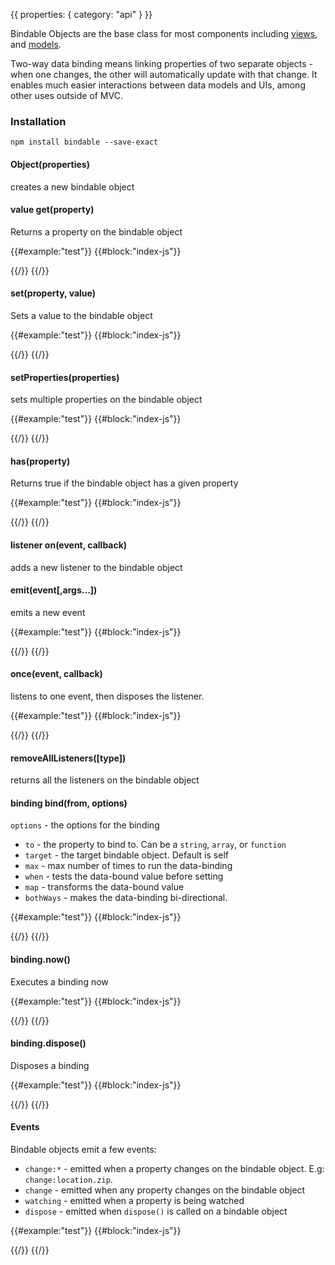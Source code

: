 {{
  properties: {
    category: "api"
  }
}}

Bindable Objects are the base class for most components including [views](/mojo-views), and [models](/mojo-models).

Two-way data binding means linking properties of two separate objects - when one changes, the other will automatically update with that change.  It enables much easier interactions between data models and UIs, among other uses outside of MVC.

<!--

### Playground Example

{{#example:"test"}}
{{#block:"index-js"}}
var bindable = require("bindable");

var person = new bindable.Object({
  name: "craig",
  last: "condon",
  location: {
    city: "San Francisco"
  }
});

person.bind("location.zip", function(value) {
  // 94102
}).now();

//triggers the binding
person.set("location.zip", "94102");

//bind location.zip to another property in the model, and do it only once
person.bind("location.zip", { to: "zip", max: 1 }).now();

//bind location.zip to another object, and make it bi-directional.
person.bind("location.zip", { target: anotherModel, to: "location.zip", bothWays: true }).now();

//chain to multiple items, and limit it!
person.bind("location.zip", { to: ["property", "anotherProperty"], max: 1 }).now();


//you can also transform data as it's being bound
person.bind("name", {
  to: "name2",
  map: function (name) {
    return name.toUpperCase();
  }
}).now();
{{/}}
{{/}}

-->

### Installation

```
npm install bindable --save-exact
```

#### Object(properties)

creates a new bindable object

#### value get(property)

Returns a property on the bindable object

{{#example:"test"}}
{{#block:"index-js"}}
<!--
var bindable = require("bindable@0.6.1");
var obj = new bindable.Object({ city: { name: "SF" } });
console.log(obj.get("city"));      // { name: "SF" }
console.log("no getter", bindable.city); // { name: "SF" }
console.log(obj.get("city.name")); // SF
console.log("no getter", bindable.city.name); // { name: "SF" }
-->
{{/}}
{{/}}

#### set(property, value)

Sets a value to the bindable object

{{#example:"test"}}
{{#block:"index-js"}}
<!--
var bindable = require("bindable@0.6.1");
var obj = new bindable.Object();
obj.set("city.name", "SF");
console.log(obj.get("city.name")); // SF
-->
{{/}}
{{/}}

#### setProperties(properties)

sets multiple properties on the bindable object

{{#example:"test"}}
{{#block:"index-js"}}
<!--
var bindable = require("bindable@0.6.1");
var person = new bindable.Object();
person.setProperties({
  firstName: "Jon",
  lastName: "Doe"
});
console.log(person.get("firstName"), person.get("lastName")); // Jon Doe
-->
{{/}}
{{/}}

#### has(property)

Returns true if the bindable object has a given property

{{#example:"test"}}
{{#block:"index-js"}}
<!--
var bindable = require("bindable@0.6.1");
var obj = new bindable.Object({ count: 0, male: false, name: "craig" });

console.log(obj.has("count")); // true
console.log(obj.has("male")); // true
console.log(obj.has("name")); // true
console.log(obj.has("city")); // false
-->
{{/}}
{{/}}

#### listener on(event, callback)

adds a new listener to the bindable object

#### emit(event[,args...])

emits a new event

{{#example:"test"}}
{{#block:"index-js"}}
<!--
var bindable = require("bindable@0.6.1");
var person = new bindable.Object();

person.on("blarg", function (arg1, arg2) {
  console.log(arg1, arg2);
});

person.emit("blarg", "something!", "something again!!");
-->
{{/}}
{{/}}

#### once(event, callback)

listens to one event, then disposes the listener.

{{#example:"test"}}
{{#block:"index-js"}}
<!--
var bindable = require("bindable@0.6.1");
var person = new bindable.Object();

person.once("blarg", function (arg1, arg2) {
  console.log(arg1, arg2);
});

person.emit("blarg", "something!", "something again!!");
person.emit("blarg", "never caught again!");
-->
{{/}}
{{/}}

#### removeAllListeners([type])

returns all the listeners on the bindable object

#### binding bind(from, options)

`options` - the options for the binding
  - `to` - the property to bind to. Can be a `string`, `array`, or `function`
  - `target` - the target bindable object. Default is self
  - `max` - max number of times to run the data-binding
  - `when` - tests the data-bound value before setting
  - `map` - transforms the data-bound value
  - `bothWays` - makes the data-binding bi-directional.


{{#example:"test"}}
{{#block:"index-js"}}
<!--
var bindable = require("bindable");
var obj = new bindable.Object({ name: "craig" });

// bind the name, but transform it to upper case
obj.bind("name", { to: "name2", map: function (name) {
  return String(name).toUpperCase();
}}).now();

console.log(obj.get("name"), obj.get("name2"));
obj.set("name", "jeff");
console.log(obj.get("name"), obj.get("name2"));
-->
{{/}}
{{/}}


#### binding.now()

Executes a binding now

{{#example:"test"}}
{{#block:"index-js"}}
<!--
var bindable = require("bindable");
var person = new bindable.Object({ name: "jeff" });
person.bind("name", function (name, oldName) {
  console.log("binding called, name is: ", name);
}).now();

// above is triggered
person.set("name", "joe");
-->
{{/}}
{{/}}


#### binding.dispose()

Disposes a binding

{{#example:"test"}}
{{#block:"index-js"}}
<!--
var bindable = require("bindable");
var person = new bindable.Object({ name: "jeff" });

var binding = person.bind("name", function (name, oldName) {
  console.log("binding called, name is: ", name);
}).now();

binding.dispose();

person.set("name", "jake"); // binding not triggered
-->
{{/}}
{{/}}


#### Events

Bindable objects emit a few events:

- `change:*` - emitted when a property changes on the bindable object. E.g: `change:location.zip`.
- `change` - emitted when any property changes on the bindable object
- `watching` - emitted when a property is being watched
- `dispose` - emitted when `dispose()` is called on a bindable object

{{#example:"test"}}
{{#block:"index-js"}}
<!--
var bindable = require("bindable");
var person = new bindable.Object({ name: "jeff" });

person.on("change:name", function (newName) {
  console.log("the name changed to", newName);
});

person.on("change", function (key, value) {
  console.log("some value has changed: ", key, "=", value);
});

person.on("watching", function (property) {
  console.log("watching ", property);
});

person.on("dispose", function () {
  console.log("the object was disposed");
});

person.set("name", "james");
person.set("city", "sf");
person.bind("name", function(){}); // trigger watching
person.dispose();
-->
{{/}}
{{/}}

